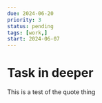 ```yaml
---
due: 2024-06-20
priority: 3
status: pending
tags: [work,]
start: 2024-06-07
---
```

# Task in deeper
This is a test of the quote thing